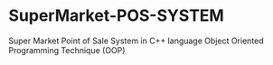 # SuperMarket-POS-SYSTEM
Super Market Point of Sale System in C++ language Object Oriented Programming Technique (OOP)
